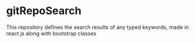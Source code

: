 # gitRepoSearch
This repository defines the search results of any typed keywords, made in react js along with bootstrap classes
